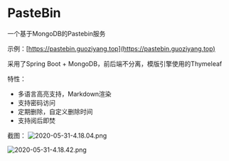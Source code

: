 # PasteBin

一个基于MongoDB的Pastebin服务

示例：[https://pastebin.guoziyang.top](https://pastebin.guoziyang.top)

采用了Spring Boot + MongoDB，前后端不分离，模版引擎使用的Thymeleaf

特性：
- 多语言高亮支持，Markdown渲染
- 支持密码访问
- 定期删除，自定义删除时间
- 支持阅后即焚

截图：
![2020-05-31-4.18.04.png](https://img.guoziyang.top/images/2020/05/31/2020-05-31-4.18.04.png)

![2020-05-31-4.18.42.png](https://img.guoziyang.top/images/2020/05/31/2020-05-31-4.18.42.png)
